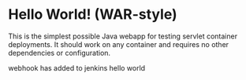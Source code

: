 Hello World! (WAR-style)
===============

This is the simplest possible Java webapp for testing servlet container deployments.  It should work on any container and requires no other dependencies or configuration.

webhook has added to jenkins
hello world
